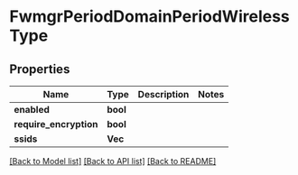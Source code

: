 # FwmgrPeriodDomainPeriodWirelessType

## Properties

Name | Type | Description | Notes
------------ | ------------- | ------------- | -------------
**enabled** | **bool** |  | 
**require_encryption** | **bool** |  | 
**ssids** | **Vec<String>** |  | 

[[Back to Model list]](../README.md#documentation-for-models) [[Back to API list]](../README.md#documentation-for-api-endpoints) [[Back to README]](../README.md)


